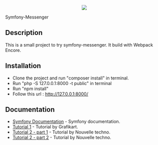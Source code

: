 <p align="center"><a href="https://symfony.com" target="_blank">
    <img src="https://www.wanadev.fr/uploads/documents/cover-messenger-symfony.png">
</a></p>

Symfony-Messenger

Description
------------

This is a small project to try symfony-messenger.
It build with Webpack Encore.

Installation
------------

* Clone the project and run "composer install" in terminal.
* Run "php -S 127.0.0.1:8000 -t public" in terminal 
* Run "npm install"
* Follow this url : http://127.0.0.1:8000/


Documentation
-------------
* [Symfony Documentation](https://symfony.com/doc/current/components/messenger.html) - Symfony documentation.
* [Tutorial 1](https://www.youtube.com/watch?v=0BWU-liZIU4) - Tutorial by Grafikart.
* [Tutorial 2 - part 1](https://www.youtube.com/watch?v=p6hlTWyDRmE) - Tutorial by Nouvelle techno.
* [Tutorial 2 - part 2](https://www.youtube.com/watch?v=X8eNdUkLA-0) - Tutorial by Nouvelle techno.








